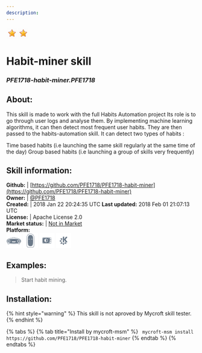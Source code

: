 ```yaml
---
description: 
---
```


![](../.gitbook/assets/star.png)![](../.gitbook/assets/star.png)  
# Habit-miner skill  
### _PFE1718-habit-miner.PFE1718_  
## About:  
This skill is made to work with the full Habits Automation project 
Its role is to go through user logs and analyse them. By implementing machine learning algorithms, it can then detect most frequent user habits. They are then passed to the habits-automation skill.
It can detect two types of habits :

Time based habits (i.e launching the same skill regularly at the same time of the day)
Group based habits (i.e launching a group of skills very frequently)


## Skill information:  
**Github:** | [https://github.com/PFE1718/PFE1718-habit-miner](https://github.com/PFE1718/PFE1718-habit-miner)  
**Owner:** | [@PFE1718](https://github.com/PFE1718)  
**Created:** | 2018 Jan 22 20:24:35 UTC  **Last updated:** 2018 Feb 01 21:07:13 UTC  
**License:** | Apache License 2.0  
**Market status:** | [Not in Market](https://market.mycroft.ai/skill/)  
**Platform:**  
 ![Mark I](../.gitbook/assets/mark-1-icon.png)  ![Mark II](../.gitbook/assets/mark-2-icon.png)  ![Picroft](../.gitbook/assets/picroft-icon.png)  ![plasmoid](../.gitbook/assets/kde.png)   
## Examples:  
> Start habit mining.  
  
## Installation:  
{% hint style="warning" %}
This skill is not aproved by Mycroft skill tester.
{% endhint %}
    
{% tabs %}
{% tab title="Install by mycroft-msm" %}
``` mycroft-msm install https://github.com/PFE1718/PFE1718-habit-miner```
{% endtab %}
  {% endtabs %}
  